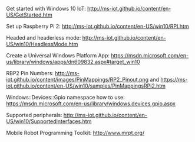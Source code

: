 Get started with Windows 10 IoT: http://ms-iot.github.io/content/en-US/GetStarted.htm

Set up Raspberry Pi 2: http://ms-iot.github.io/content/en-US/win10/RPI.htm

Headed and headerless mode: http://ms-iot.github.io/content/en-US/win10/HeadlessMode.htm

Create a Universal Windows Platform App: https://msdn.microsoft.com/en-us/library/windows/apps/dn609832.aspx#target_win10

RBP2 Pin Numbers: http://ms-iot.github.io/content/images/PinMappings/RP2_Pinout.png
and https://ms-iot.github.io/content/en-US/win10/samples/PinMappingsRPi2.htm

Windows::Devices::Gpio namespace how to use: https://msdn.microsoft.com/en-us/library/windows.devices.gpio.aspx

Supported peripherals: http://ms-iot.github.io/content/en-US/win10/SupportedInterfaces.htm

Mobile Robot Programming Toolkit: http://www.mrpt.org/
